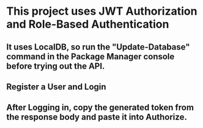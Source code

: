 # This project uses JWT Authorization and Role-Based Authentication


## It uses LocalDB, so run the "Update-Database" command in the Package Manager console before trying out the API.
## Register a User and Login

## After Logging in, copy the generated token from the response body and paste it into Authorize.

